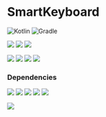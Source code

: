 # SmartKeyboard
![Kotlin](https://img.shields.io/badge/kotlin-%230095D5.svg?style=for-the-badge&logo=kotlin&logoColor=white)
![Gradle](https://img.shields.io/badge/Gradle-02303A.svg?style=for-the-badge&logo=Gradle&logoColor=white)

![](https://img.shields.io/github/v/release/stheren/SmartKeyboard)
![](https://img.shields.io/github/last-commit/stheren/SmartKeyboard)
![](https://img.shields.io/github/downloads/stheren/SmartKeyboard/total)

![](https://img.shields.io/github/languages/top/stheren/SmartKeyboard)
![](https://img.shields.io/github/issues-raw/stheren/SmartKeyboard)
![](https://img.shields.io/github/issues-closed-raw/stheren/SmartKeyboard)
![](https://img.shields.io/github/repo-size/stheren/SmartKeyboard)

### Dependencies
![](https://img.shields.io/badge/JVM%20Java-11.0.13-orange)
![](https://img.shields.io/badge/Kotlin-1.6.10-blue)
![](https://img.shields.io/badge/org.openjfx.javafxplugin-0.0.10-cyan)
![](https://img.shields.io/badge/com.fasterxml.jackson-2.13.1-yellow)
![](https://img.shields.io/badge/net.pwall.json-0.32-orange)

![](https://img.shields.io/badge/com.github.johnrengelman.shadow-5.2.0-black)
